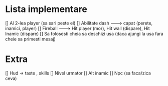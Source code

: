 # Lista implementare

[] Al 2-lea player (sa sari peste el)
[] Abilitate dash ---> capat (perete, inamici, player)
[] Fireball ---> Hit player (mor), Hit wall (dispare), Hit Inamic (dispare)
[] Sa folosesti cheia sa deschizi usa (daca ajungi la usa fara cheie sa primesti mesaj)

# Extra
[] Hud -> taste , skills
[] Nivel urmator
[] Alt inamic 
[] Npc (sa faca/zica ceva)
